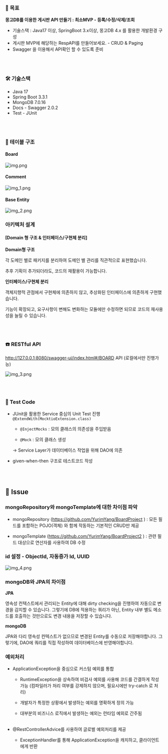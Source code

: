 ### 🌱 목표

**몽고DB를 이용한 게시판 API 만들기 : 최소MVP - 등록/수정/삭제/조회**

- 기술스택 : Java17 이상, SpringBoot 3.x이상, 몽고DB 4.x 를 활용한 개발환경 구성
- 게시판 MVP에 해당하는 RespAPI를 만들어보세요. - CRUD & Paging
- Swagger 을 이용해서 API확인 할 수 있도록 준비

<br></br>

### 🛠️ 기술스택
- Java 17 
- Spring Boot 3.3.1 
- MongoDB 7.0.16 
- Docs - Swagger 2.0.2 
- Test - JUnit

<br></br>

### 🧩 테이블 구조

#### Board
![img.png](img.png)
#### Comment
![img_1.png](img_1.png)
#### Base Entity
![img_2.png](img_2.png)


### 아키텍처 설계

#### [Domain 형 구조 & 인터페이스/구현체 분리]

**Domain형 구조**

각 도메인 별로 패키지를 분리하여 도메인 별 관리를 직관적으로 표현했습니다.

추후 기획이 추가되더라도, 코드의 재활용이 가능합니다.

**인터페이스/구현체 분리**

객체지향적 관점에서 구현체에 의존하지 않고, 추상화된 인터페이스에 의존하게 구현했습니다.

기능이 확장되고, 요구사항이 변해도 변화하는 모듈에만 수정하면 되므로 코드의 재사용성을 늘릴 수 있습니다.

<br></br>

### ☎️ RESTful API

http://127.0.0.1:8080/swagger-ui/index.html#/BOARD API (로컬에서만 진행가능)

![img_3.png](img_3.png)

<br></br>

### 🧪 Test Code

- JUnit을 활용한 Service 중심의 Unit Test 진행 `@ExtendWith(MocktioExtension.class)`

    - `@InjectMocks` : 모의 클래스의 의존성을 주입받음

    - `@Mock` : 모의 클래스 생성


  → Service Layer가 데이터베이스 작업을 위해 DAO에 의존

- given-when-then 구조로 테스트코드 작성

<br></br>

## 📣 Issue

### mongoRepository와 mongoTemplate에 대한 차이점 파악

- mongoRepository (https://github.com/YurimYang/BoardProject ) : 모든 필드를 포함하는 POJO(객체) 와 함께 작동하는 기본적인 CRUD만 제공

- mongoTemplate (https://github.com/YurimYang/BoardProject2 ) : 관련 필드 대상으로 연산자를 사용하여 DB 수정



### id 설정 - ObjectId, 자동증가 Id, UUID

![img_4.png](img_4.png)


### mongoDB와 JPA의 차이점

**JPA**

영속성 컨텍스트에서 관리되는 Entity에 대해 dirty checking을 진행하여 자동으로 변경을 감지할 수 있습니다. 그렇기에 DB에 적용하는 쿼리가 아닌, Entity 내부 별도 메소드를 호출하는 것만으로도 변경 내용을 저장할 수 있습니다.

**mongoDB**

JPA와 다리 영속성 컨텍스트가 없으므로 변경된 Entity를 수동으로 저장해야합니다. 그렇기에, DAO에 쿼리를 직접 작성하여 데이터베이스에 반영해야합니다.



### 예외처리

* ApplicationException을 중심으로 커스텀 예외를 통합

    - RuntimeException을 상속하여 비검사 예외를 사용해 코드를 간결하게 작성 가능 (컴파일러가 처리 여부를 강제하지 않으며, 필요시에만 try-catch 로 처리)
    
    - 개발자가 특정한 상황에서 발생하는 예외를 명확하게 정의 가능
    
    - 대부분의 비즈니스 로직에서 발생하는 예외는 런타임 예외로 간주됨
<br></br>
* @RestControllerAdvice를 사용하여 글로벌 예외처리를 제공 
  * ExceptionHandler를 통해 ApplicationException을 캐치하고, 클라이언트에게 반환